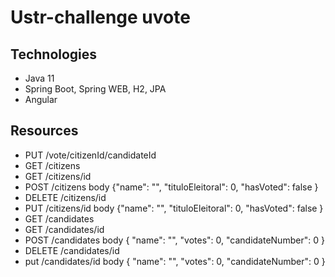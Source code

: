 # Ustr-challenge uvote

## Technologies
* Java 11
* Spring Boot, Spring WEB, H2, JPA
* Angular


## Resources
  
* PUT /vote/citizenId/candidateId
* GET /citizens 
* GET /citizens/id
* POST /citizens body {"name": "", "tituloEleitoral": 0, "hasVoted": false }
* DELETE /citizens/id
* PUT /citizens/id body {"name": "", "tituloEleitoral": 0, "hasVoted": false }
* GET /candidates
* GET /candidates/id
* POST /candidates body { "name": "", "votes": 0, "candidateNumber": 0 }
* DELETE /candidates/id
* put /candidates/id body { "name": "", "votes": 0, "candidateNumber": 0 }
